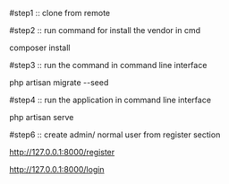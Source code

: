 #step1 :: clone from remote 

#step2 :: run command for install the vendor in cmd

composer install

#step3 :: run the command in command line interface 

php artisan migrate --seed


#step4 :: run the application in command line interface

php artisan serve 

#step6 :: create admin/ normal user from register section

http://127.0.0.1:8000/register

http://127.0.0.1:8000/login


